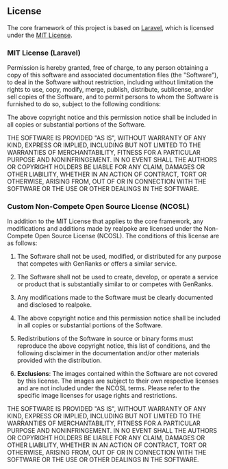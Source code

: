 ## License

The core framework of this project is based on [Laravel](https://laravel.com/), which is licensed under the [MIT License](https://opensource.org/license/MIT).

### MIT License (Laravel)

Permission is hereby granted, free of charge, to any person obtaining a copy
of this software and associated documentation files (the "Software"), to deal
in the Software without restriction, including without limitation the rights
to use, copy, modify, merge, publish, distribute, sublicense, and/or sell
copies of the Software, and to permit persons to whom the Software is
furnished to do so, subject to the following conditions:

The above copyright notice and this permission notice shall be included in
all copies or substantial portions of the Software.

THE SOFTWARE IS PROVIDED "AS IS", WITHOUT WARRANTY OF ANY KIND, EXPRESS OR
IMPLIED, INCLUDING BUT NOT LIMITED TO THE WARRANTIES OF MERCHANTABILITY,
FITNESS FOR A PARTICULAR PURPOSE AND NONINFRINGEMENT. IN NO EVENT SHALL THE
AUTHORS OR COPYRIGHT HOLDERS BE LIABLE FOR ANY CLAIM, DAMAGES OR OTHER
LIABILITY, WHETHER IN AN ACTION OF CONTRACT, TORT OR OTHERWISE, ARISING FROM,
OUT OF OR IN CONNECTION WITH THE SOFTWARE OR THE USE OR OTHER DEALINGS IN
THE SOFTWARE.

### Custom Non-Compete Open Source License (NCOSL)

In addition to the MIT License that applies to the core framework, any modifications and additions made by realpoke are licensed under the Non-Compete Open Source License (NCOSL). The conditions of this license are as follows:

1. The Software shall not be used, modified, or distributed for any purpose
   that competes with GenRanks or offers a similar service.

2. The Software shall not be used to create, develop, or operate a service
   or product that is substantially similar to or competes with GenRanks.

3. Any modifications made to the Software must be clearly documented and disclosed
   to realpoke.

4. The above copyright notice and this permission notice shall be included in
   all copies or substantial portions of the Software.

5. Redistributions of the Software in source or binary forms must reproduce the above
   copyright notice, this list of conditions, and the following disclaimer in the
   documentation and/or other materials provided with the distribution.

6. **Exclusions**: The images contained within the Software are not covered by this license. The images are subject to their own respective licenses and are not included under the NCOSL terms. Please refer to the specific image licenses for usage rights and restrictions.

THE SOFTWARE IS PROVIDED "AS IS", WITHOUT WARRANTY OF ANY KIND, EXPRESS OR
IMPLIED, INCLUDING BUT NOT LIMITED TO THE WARRANTIES OF MERCHANTABILITY,
FITNESS FOR A PARTICULAR PURPOSE AND NONINFRINGEMENT. IN NO EVENT SHALL THE
AUTHORS OR COPYRIGHT HOLDERS BE LIABLE FOR ANY CLAIM, DAMAGES OR OTHER
LIABILITY, WHETHER IN AN ACTION OF CONTRACT, TORT OR OTHERWISE, ARISING FROM,
OUT OF OR IN CONNECTION WITH THE SOFTWARE OR THE USE OR OTHER DEALINGS IN
THE SOFTWARE.
